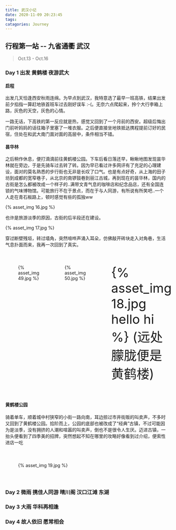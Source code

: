 ```yaml
---
title: 武汉小记
date: 2020-11-09 20:23:45
tags:
catagories: Journey
---
```


## 行程第一站 -- 九省通衢 武汉

> Oct.13 - Oct.16


### Day 1 出发 黄鹤楼 夜游武大 

#### 启程
出发几天恰逢西安秋雨连绵。为早点到武汉，我特意选了最早一班高铁，结果出发前夕掐指一算赶地铁首班车过去刚好误车 :-(。无奈六点爬起来，拎个大行李箱上路，灰色的天空，灰色的心情。

一路无话，下高铁的第一反应就是热，感觉又回到了一个月前的西安。超级后悔出门前听妈妈的话往箱子里塞了一堆衣服。之后便直接坐地铁抵达携程提前订好的民宿，住处在和武大南门面对面的高层中，条件相当不错。

#### 昙华林
之后稍作休息，便打滴滴前往黄鹤楼公园。下车后看日落还早，瞅瞅地图发现昙华林就在旁边，于是先骑车过去转了转。因为早已看过许多网评有了充足的心理建设，面对的莫名熟悉的步行街也无非是长叹了口气。也是有点好奇，从上海的田子坊到成都的宽窄巷子，从北京的南锣鼓巷到丽江古城，再到现在的昙华林，国内的古街是怎么都被改成一个样子的..满带文青气息的咖啡店和纪念品店，还有全国连锁的气味博物馆。可能旅行不在于景点，而在于与人同游，有所说有所笑吧..一个人走在青石板路上，顿时感觉有些的孤独ww

{% asset_img 16.jpg %}

也许是旅游淡季的原因，古街的后半段还在建设。

{% asset_img 17.jpg %}

穿过断壁残垣，转过墙角，突然喧哗声涌入耳朵，仿佛敲开砖块走入对角巷，生活气息扑面而来，我再一次回到了真实。

<div style="display: flex; justify-content: space-bewteen" >
    <div style="margin: 1vh">
        {% asset_img 49.jpg %}
    </div>  
    <div style="margin: 1vh">
        {% asset_img 50.jpg %}
    </div>
    <div style="margin: 1vh; font-size: 1vh"> 
        {% asset_img 18.jpg hello hi %} (远处朦胧便是黄鹤楼)
    </div>
</div>

#### 黄鹤楼公园

骑着单车，顺着城中村狭窄的小街一路向南，耳边掠过市井街贩的叫卖声，不多时又回到了黄鹤楼公园。拾阶而上，公园的底部也被改成了“经典”古镇，不过可能因为是淡季，没有拥挤的人潮和喧嚣的叫卖声，倒也不是很令人生厌。迈进古镇，一抬头便看到了四季美的招牌，突然想起不知在哪里的攻略好像看到过介绍，便索性进店一吃
<div style="display: flex; justify-content: space-bewteen" >
    <div style="margin: 1vh">
        {% asset_img 19.jpg %}
    </div>  
</div>

### Day 2 微雨 携佳人同游 晴川阁 汉口江滩 东湖


### Day 3 大雨 华科再相逢

### Day 4 故人依旧 愿常相会 
